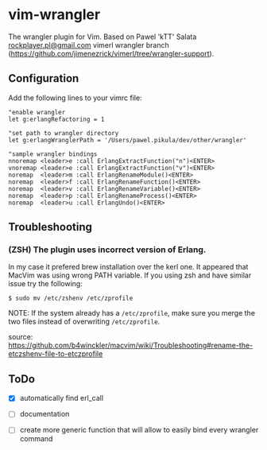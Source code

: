 # vim-wrangler

The wrangler plugin for Vim.
Based on  Pawel 'kTT' Salata <rockplayer.pl@gmail.com> vimerl wrangler branch 
(https://github.com/jimenezrick/vimerl/tree/wrangler-support).

## Configuration

Add the following lines to your vimrc file:

    "enable wrangler
    let g:erlangRefactoring = 1

    "set path to wrangler directory
    let g:erlangWranglerPath = '/Users/pawel.pikula/dev/other/wrangler'

    "sample wrangler bindings
    nnoremap <leader>e :call ErlangExtractFunction("n")<ENTER>
    vnoremap <leader>e :call ErlangExtractFunction("v")<ENTER>
    noremap  <leader>m :call ErlangRenameModule()<ENTER>
    noremap  <leader>f :call ErlangRenameFunction()<ENTER>
    noremap  <leader>v :call ErlangRenameVariable()<ENTER>
    noremap  <leader>p :call ErlangRenameProcess()<ENTER>
    noremap  <leader>u :call ErlangUndo()<ENTER>

## Troubleshooting

### (ZSH) The plugin uses incorrect version of Erlang.
In my case it prefered brew installation over the kerl one. It appeared that
MacVim was using wrong PATH variable. If you using zsh and have similar issue try
the following:

    $ sudo mv /etc/zshenv /etc/zprofile

NOTE: If the system already has a `/etc/zprofile`,
make sure you merge the two files instead of overwriting `/etc/zprofile`.

source:
https://github.com/b4winckler/macvim/wiki/Troubleshooting#rename-the-etczshenv-file-to-etczprofile

## ToDo

- [x] automatically find erl_call
- [ ] documentation
- [ ] create more generic function that will allow to easily bind every wrangler command

